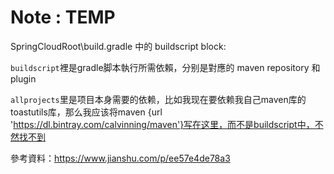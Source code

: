 # Note : TEMP
SpringCloudRoot\build.gradle 中的 buildscript block:

`buildscript`裡是gradle脚本執行所需依賴，分别是對應的 maven repository 和 plugin

`allprojects`里是项目本身需要的依赖，比如我现在要依赖我自己maven库的toastutils库，那么我应该将maven {url 'https://dl.bintray.com/calvinning/maven'}写在这里，而不是buildscript中，不然找不到

參考資料：https://www.jianshu.com/p/ee57e4de78a3
